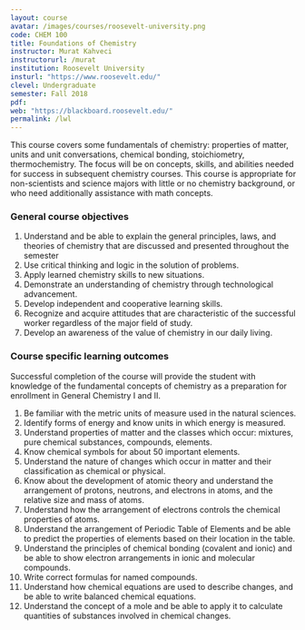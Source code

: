 ```yaml
---
layout: course
avatar: /images/courses/roosevelt-university.png
code: CHEM 100
title: Foundations of Chemistry
instructor: Murat Kahveci
instructorurl: /murat
institution: Roosevelt University
insturl: "https://www.roosevelt.edu/"
clevel: Undergraduate
semester: Fall 2018
pdf:
web: "https://blackboard.roosevelt.edu/"
permalink: /lwl
---
```

This course covers some fundamentals of chemistry: properties of matter, units and unit conversations, chemical bonding, stoichiometry, thermochemistry. The focus will be on concepts, skills, and abilities needed for success in subsequent chemistry courses. This course is appropriate for non-scientists and science majors with little or no chemistry background, or who need additionally assistance with math concepts.

### General course objectives

1. Understand and be able to explain the general principles, laws, and theories of chemistry that are discussed and presented throughout the semester
2. Use critical thinking and logic in the solution of problems.
3. Apply learned chemistry skills to new situations.
4. Demonstrate an understanding of chemistry through technological advancement.
5. Develop independent and cooperative learning skills.
6. Recognize and acquire attitudes that are characteristic of the successful worker regardless of the major
field of study.
7. Develop an awareness of the value of chemistry in our daily living.

### Course specific learning outcomes

Successful completion of the course will provide the student with knowledge of the fundamental concepts of chemistry as a preparation for enrollment in General Chemistry I and II.

1. Be familiar with the metric units of measure used in the natural sciences.
2. Identify forms of energy and know units in which energy is measured.
3. Understand properties of matter and the classes which occur: mixtures, pure chemical substances,
compounds, elements.
4. Know chemical symbols for about 50 important elements.
5. Understand the nature of changes which occur in matter and their classification as chemical or physical.
6. Know about the development of atomic theory and understand the arrangement of protons, neutrons,
and electrons in atoms, and the relative size and mass of atoms.
7. Understand how the arrangement of electrons controls the chemical properties of atoms.
8. Understand the arrangement of Periodic Table of Elements and be able to predict the properties of
elements based on their location in the table.
9. Understand the principles of chemical bonding (covalent and ionic) and be able to show electron
arrangements in ionic and molecular compounds.
10. Write correct formulas for named compounds.
11. Understand how chemical equations are used to describe changes, and be able to write balanced
chemical equations.
12. Understand the concept of a mole and be able to apply it to calculate quantities of substances involved in chemical changes.
